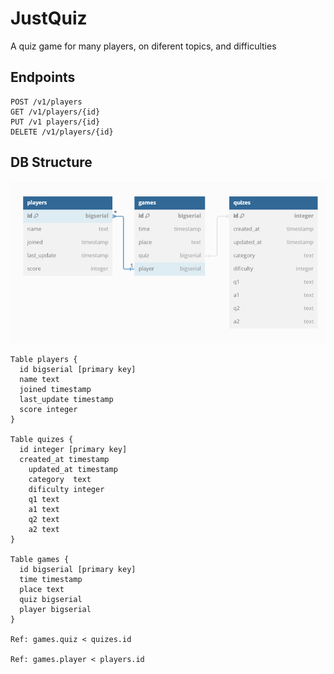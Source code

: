 # JustQuiz
A quiz game for many players, on diferent topics, and difficulties

## Endpoints
```
POST /v1/players
GET /v1/players/{id}
PUT /v1 players/{id}
DELETE /v1/players/{id}
```

## DB Structure
![alt text](db.png)
```
Table players {
  id bigserial [primary key]
  name text
  joined timestamp
  last_update timestamp
  score integer
}

Table quizes {
  id integer [primary key]
  created_at timestamp
	updated_at timestamp
	category  text
	dificulty integer
	q1 text
	a1 text
	q2 text
	a2 text
}

Table games {
  id bigserial [primary key]
  time timestamp
  place text
  quiz bigserial
  player bigserial
}

Ref: games.quiz < quizes.id

Ref: games.player < players.id
```
